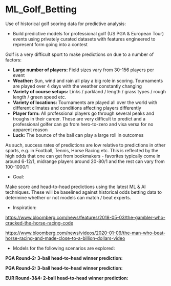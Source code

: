 # ML_Golf_Betting
Use of historical golf scoring data for predictive analysis: 
- Build predictive models for professional golf (US PGA & European Tour) events using privately curated datasets with features engineered to represent form going into a contest

Golf is a very difficult sport to make predictions on due to a number of factors:
- **Large number of players:** Field sizes vary from 30-156 players per event
- **Weather:** Sun, wind and rain all play a big role in scoring.  Tournaments are played over 4 days with the weather constantly changing 
- **Variety of course setups:** Links / parkland / length / grass types / rough length / green speed etc.
- **Variety of locations:** Tournaments are played all over the world with different climates and conditions affecting players differently
- **Player form:** All professional players go through several peaks and troughs in their career.  These are very difficult to predict and a professional golfer can go from hero-to-zero and visa versa for no apparent reason
- **Luck:** The bounce of the ball can play a large roll in outcomes

As such, success rates of predictions are low relative to predictions in other sports, e.g. in Football, Tennis, Horse Racing etc.  This is reflected by the high odds that one can get from bookmakers - favorites typically come in around 6-12/1, midrange players around 20-80/1 and the rest can vary from 100-1000/1

- Goal:

Make score and head-to-head predictions using the latest ML & AI techniques.  These will be baselined against historical odds betting data to determine whether or not models can match / beat experts.

- Inspiration:

https://www.bloomberg.com/news/features/2018-05-03/the-gambler-who-cracked-the-horse-racing-code

https://www.bloomberg.com/news/videos/2020-01-09/the-man-who-beat-horse-racing-and-made-close-to-a-billion-dollars-video


- Models for the following scenarios are explored:

**PGA Round-2: 3-ball head-to-head winner prediction:**

**PGA Round-2: 3-ball head-to-head winner prediction:**

**EUR Round-3&4: 2-ball head-to-head winner prediction:**
